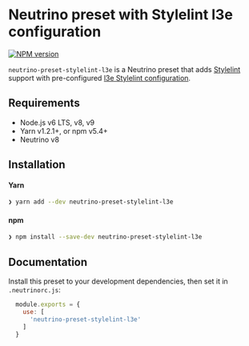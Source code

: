 # Neutrino preset with Stylelint l3e configuration
[![NPM version][npm-image]][npm-url]

`neutrino-preset-stylelint-l3e` is a Neutrino preset that adds
[Stylelint][stylelint] support with pre-configured
[l3e Stylelint configuration][stylelint-config-l3e].

## Requirements

- Node.js v6 LTS, v8, v9
- Yarn v1.2.1+, or npm v5.4+
- Neutrino v8

## Installation

#### Yarn

```bash
❯ yarn add --dev neutrino-preset-stylelint-l3e
```

#### npm

```bash
❯ npm install --save-dev neutrino-preset-stylelint-l3e
```

## Documentation

Install this preset to your development dependencies, then set it in
`.neutrinorc.js`:

```js
  module.exports = {
    use: [
      'neutrino-preset-stylelint-l3e'
    ]
  }
```

[stylelint]: https://stylelint.io
[stylelint-config-l3e]: https://github.com/l3e/stylelint-config-l3e
[npm-image]: https://img.shields.io/npm/v/neutrino-preset-stylelint-l3e.svg
[npm-url]: https://npmjs.org/package/neutrino-preset-stylelint-l3e
